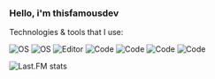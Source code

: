 ### Hello, i'm thisfamousdev

Technologies & tools that I use:

![OS](https://img.shields.io/badge/OS-Windows-informational?style=flat&logo=OS&logoColor=white&color=black)
![OS](https://img.shields.io/badge/OS-Linux%20(Nobara)-informational?style=flat&logo=OS&logoColor=white&color=black)
![Editor](https://img.shields.io/badge/Editor-WebStorm,%20PyCharm,%20GoLand-informational?style=flat&logo=Editor&logoColor=white&color=black)
![Code](https://img.shields.io/badge/Code-TypeScript-informational?style=flat&logo=Code&logoColor=white&color=black)
![Code](https://img.shields.io/badge/Code-Deno-informational?style=flat&logo=Code&logoColor=white&color=black) 
![Code](https://img.shields.io/badge/Code-GoLang%20(basics)-informational?style=flat&logo=Code&logoColor=white&color=black)
![Code](https://img.shields.io/badge/Code-Python-informational?style=flat&logo=Code&logoColor=white&color=black)

![Last.FM stats](https://lastfm-recently-played.vercel.app/api?user=sadorishere")
